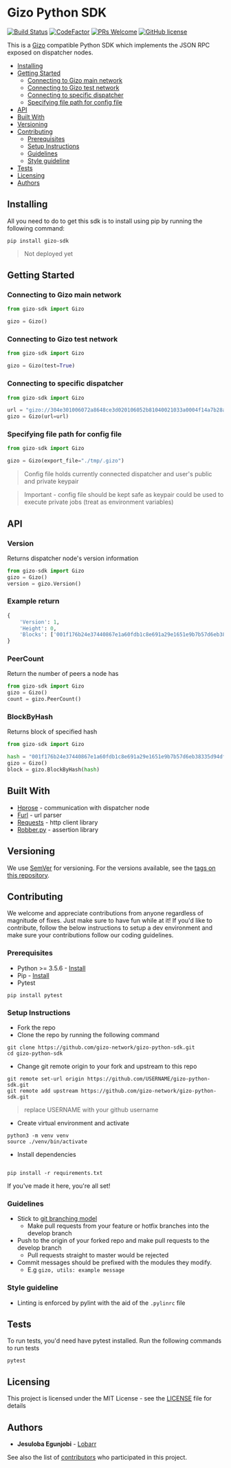 # Gizo Python SDK

[![Build Status](https://semaphoreci.com/api/v1/gizo-network/gizo-python-sdk/branches/develop/badge.svg)](https://semaphoreci.com/gizo-network/gizo-python-sdk)
[![CodeFactor](https://www.codefactor.io/repository/github/gizo-network/gizo-python-sdk/badge/master)](https://www.codefactor.io/repository/github/gizo-network/gizo-python-sdk/overview/master)
 [![PRs Welcome](https://img.shields.io/badge/PRs-welcome-brightgreen.svg?style=flat-square)](http://makeapullrequest.com) [![GitHub license](https://img.shields.io/badge/license-MIT-blue.svg?style=flat-square)](https://github.com/your/your-project/blob/master/LICENSE)

This is a [Gizo](https://github.com/gizo-network/gizo) compatible Python SDK which implements the JSON RPC exposed on dispatcher nodes.

<!-- toc -->

- [Installing](#installing)
- [Getting Started](#getting-started)
  * [Connecting to Gizo main network](#connecting-to-gizo-main-network)
  * [Connecting to Gizo test network](#connecting-to-gizo-test-network)
  * [Connecting to specific dispatcher](#connecting-to-specific-dispatcher)
  * [Specifying file path for config file](#specifying-file-path-for-config-file)
- [API](#api)
- [Built With](#built-with)
- [Versioning](#versioning)
- [Contributing](#contributing)
  * [Prerequisites](#prerequisites)
  * [Setup Instructions](#setup-instructions)
  * [Guidelines](#guidelines)
  * [Style guideline](#style-guideline)
- [Tests](#tests)
- [Licensing](#licensing)
- [Authors](#authors)

<!-- tocstop -->

## Installing

All you need to do to get this sdk is to install using pip by running the following command:

```shell
pip install gizo-sdk
```
> Not deployed yet

## Getting Started
### Connecting to Gizo main network

```python
from gizo-sdk import Gizo

gizo = Gizo()

```
### Connecting to Gizo test network

```python
from gizo-sdk import Gizo

gizo = Gizo(test=True)

```
### Connecting to specific dispatcher
```python
from gizo-sdk import Gizo

url = "gizo://304e301006072a8648ce3d020106052b81040021033a0004f14a7b28af6fdf3136779e0a82e618d5f481ab0377222e71c9473e552785eb4adedfb67030b15ba1d877f9e1a06dd8a58870dd1402da7e6e@99.233.0.99:9995"
gizo = Gizo(url=url)
```
### Specifying file path for config file

```python
from gizo-sdk import Gizo

gizo = Gizo(export_file="./tmp/.gizo")

```
> Config file holds currently connected dispatcher and user's public and private keypair


> Important - config file should be kept safe as keypair could be used to execute private jobs (treat as environment variables)

## API
### Version
Returns dispatcher node's version information
```python
from gizo-sdk import Gizo
gizo = Gizo()
version = gizo.Version()
````

### Example return

```python
{
    'Version': 1, 
    'Height': 0, 
    'Blocks': ['001f176b24e37440867e1a60fdb1c8e691a29e1651e9b7b57d6eb38335d94dfe']
}
```

### PeerCount
Return the number of peers a node has
```python
from gizo-sdk import Gizo
gizo = Gizo()
count = gizo.PeerCount()
````
### BlockByHash
Returns block of specified hash

```python
from gizo-sdk import Gizo

hash = "001f176b24e37440867e1a60fdb1c8e691a29e1651e9b7b57d6eb38335d94dfe"
gizo = Gizo()
block = gizo.BlockByHash(hash)
```

## Built With

* [Hprose](https://github.com/hprose/hprose-python) - communication with dispatcher node
* [Furl](https://github.com/gruns/furl) - url parser
* [Requests](https://github.com/requests/requests) - http client library
* [Robber.py](https://github.com/vesln/robber.py) - assertion library

## Versioning


We use [SemVer](http://semver.org/) for versioning. For the versions available, see the [tags on this repository](https://github.com/gizo-network/gizo-python-sdk/tags). 

## Contributing
We welcome and appreciate contributions from anyone regardless of magnitude of fixes. Just make sure to have fun while at it! If you'd like to contribute, follow the below instructions to setup a dev environment and make sure your contributions follow our coding guidelines.

### Prerequisites
* Python >= 3.5.6 - [Install](https://www.python.org/downloads/release/python-365/)
* Pip - [Install](https://pip.pypa.io/en/stable/installing/)
* Pytest
```shell
pip install pytest
```

### Setup Instructions
* Fork the repo
* Clone the repo by running the following command
```shell
git clone https://github.com/gizo-network/gizo-python-sdk.git
cd gizo-python-sdk
```
* Change git remote origin to your fork and upstream to this repo
```shell
git remote set-url origin https://github.com/USERNAME/gizo-python-sdk.git
git remote add upstream https://github.com/gizo-network/gizo-python-sdk.git
```
> replace USERNAME with your github username
* Create virtual environment and activate
```shell
python3 -m venv venv
source ./venv/bin/activate
```
* Install dependencies
```shell

pip install -r requirements.txt
```

If you've made it here, you're all set!

### Guidelines
* Stick to [git branching model](http://nvie.com/posts/a-successful-git-branching-model/)
    * Make pull requests from your feature or hotfix branches into the develop branch
* Push to the origin of your forked repo and make pull requests to the develop branch
    * Pull requests straight to master would be rejected 
* Commit messages should be prefixed with the modules they modify.
    * E.g `gizo, utils: example message`

### Style guideline

* Linting is enforced by pylint with the aid of the `.pylinrc` file
## Tests

To run tests, you'd need have pytest installed. Run the following commands to run tests

```shell
pytest 
```

## Licensing

This project is licensed under the MIT License - see the [LICENSE](LICENSE) file for details

## Authors

* **Jesuloba Egunjobi** - [Lobarr](https://github.com/Lobarr)

See also the list of [contributors](https://github.com/your/project/contributors) who participated in this project.